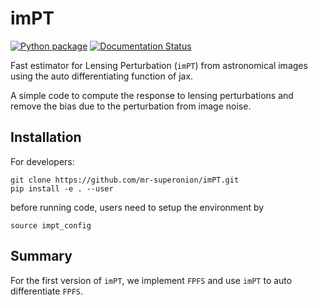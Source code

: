 # imPT
[![Python package](https://github.com/mr-superonion/lensPT/actions/workflows/python-package.yml/badge.svg)](https://github.com/mr-superonion/lensPT/actions/workflows/python-package.yml)
[![Documentation Status](https://readthedocs.org/projects/impt/badge/?version=latest)](https://impt.readthedocs.io/en/latest/?badge=latest)

Fast estimator for Lensing Perturbation (`imPT`) from astronomical images
using the auto differentiating function of jax.

A simple code to compute the response to lensing perturbations and remove the
bias due to the perturbation from image noise.


## Installation

For developers:
```shell
git clone https://github.com/mr-superonion/imPT.git
pip install -e . --user
```
before running code, users need to setup the environment by
```shell
source impt_config
```

## Summary
For the first version of `imPT`, we implement `FPFS` and use `imPT` to auto
differentiate `FPFS`.

